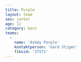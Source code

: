 ```yaml
---
title: Purple
layout: team
sex: jenter
age: 12
category: barn
teams:
  -
    name: 'Askøy Purple'
    kontaktperson: 'Gard Stigen'
    fiksid: '37571'
---
```

